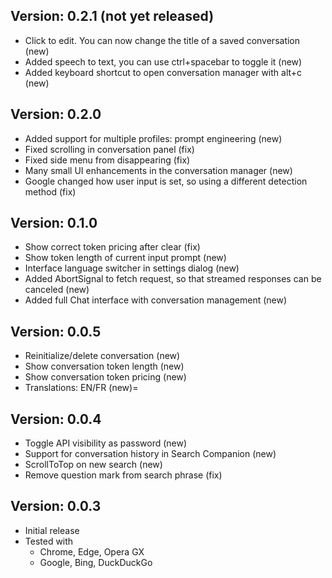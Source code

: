 ## Version: 0.2.1 (not yet released)
* Click to edit. You can now change the title of a saved conversation (new)
* Added speech to text, you can use ctrl+spacebar to toggle it (new)
* Added keyboard shortcut to open conversation manager with alt+c (new)

## Version: 0.2.0
* Added support for multiple profiles: prompt engineering (new)
* Fixed scrolling in conversation panel (fix)
* Fixed side menu from disappearing (fix)
* Many small UI enhancements in the conversation manager (new)
* Google changed how user input is set, so using a different detection method (fix)

## Version: 0.1.0
* Show correct token pricing after clear (fix)
* Show token length of current input prompt (new)
* Interface language switcher in settings dialog (new)
* Added AbortSignal to fetch request, so that streamed responses can be canceled (new)
* Added full Chat interface with conversation management (new)
## Version: 0.0.5
* Reinitialize/delete conversation (new)
* Show conversation token length (new)
* Show conversation token pricing (new)
* Translations: EN/FR (new)=
## Version: 0.0.4
* Toggle API visibility as password (new)
* Support for conversation history in Search Companion (new)
* ScrollToTop on new search (new)
* Remove question mark from search phrase (fix)
## Version: 0.0.3
* Initial release
* Tested with
  * Chrome, Edge, Opera GX
  * Google, Bing, DuckDuckGo
